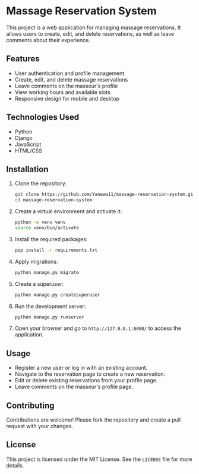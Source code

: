 # Massage Reservation System

This project is a web application for managing massage reservations. It allows users to create, edit, and delete reservations, as well as leave comments about their experience.

## Features

- User authentication and profile management
- Create, edit, and delete massage reservations
- Leave comments on the masseur's profile
- View working hours and available slots
- Responsive design for mobile and desktop

## Technologies Used

- Python
- Django
- JavaScript
- HTML/CSS

## Installation

1. Clone the repository:
    ```bash
    git clone https://github.com/Yaneww11/massage-reservation-system.git
    cd massage-reservation-system
    ```

2. Create a virtual environment and activate it:
    ```bash
    python -m venv venv
    source venv/bin/activate
    ```

3. Install the required packages:
    ```bash
    pip install -r requirements.txt
    ```

4. Apply migrations:
    ```bash
    python manage.py migrate
    ```

5. Create a superuser:
    ```bash
    python manage.py createsuperuser
    ```

6. Run the development server:
    ```bash
    python manage.py runserver
    ```

7. Open your browser and go to `http://127.0.0.1:8000/` to access the application.

## Usage

- Register a new user or log in with an existing account.
- Navigate to the reservation page to create a new reservation.
- Edit or delete existing reservations from your profile page.
- Leave comments on the masseur's profile page.

## Contributing

Contributions are welcome! Please fork the repository and create a pull request with your changes.

## License

This project is licensed under the MIT License. See the `LICENSE` file for more details.
